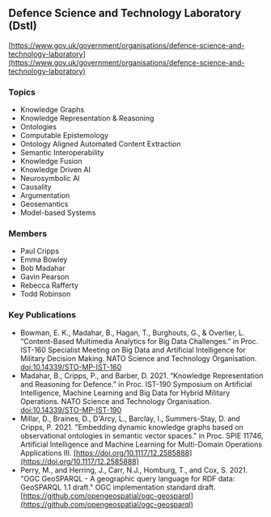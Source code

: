 ## Defence Science and Technology Laboratory (Dstl)
[https://www.gov.uk/government/organisations/defence-science-and-technology-laboratory](https://www.gov.uk/government/organisations/defence-science-and-technology-laboratory)

### Topics

- Knowledge Graphs
- Knowledge Representation & Reasoning
- Ontologies
- Computable Epistemology
- Ontology Aligned Automated Content Extraction
- Semantic Interoperability
- Knowledge Fusion
- Knowledge Driven AI
- Neurosymbolic AI
- Causality
- Argumentation
- Geosemantics
- Model-based Systems

### Members

- Paul Cripps
- Emma Bowley
- Bob Madahar
- Gavin Pearson
- Rebecca Rafferty
- Todd Robinson

### Key Publications

- Bowman, E. K., Madahar, B., Hagan, T., Burghouts, G., & Overlier, L. “Content-Based Multimedia Analytics for Big Data Challenges.” in Proc. IST-160 Specialist Meeting on Big Data and Artificial Intelligence for Military Decision Making. NATO Science and Technology Organisation. [doi:10.14339/STO-MP-IST-160](https://www.sto.nato.int/publications/STO%20Meeting%20Proceedings/STO-MP-IST-160/MP-IST-160-S1-2.pdf)
- Madahar, B., Cripps, P., and Barber, D. 2021. “Knowledge Representation and Reasoning for Defence.” in Proc. IST-190 Symposium on Artificial Intelligence, Machine Learning and Big Data for Hybrid Military Operations. NATO Science and Technology Organisation. [doi:10.14339/STO-MP-IST-190](https://www.sto.nato.int/publications/STO%20Meeting%20Proceedings/STO-MP-IST-190/MP-IST-190-04.pdf)
- Millar, D., Braines, D., D'Arcy, L., Barclay, I., Summers-Stay, D. and Cripps, P. 2021. "Embedding dynamic knowledge graphs based on observational ontologies in semantic vector spaces." in Proc. SPIE 11746, Artificial Intelligence and Machine Learning for Multi-Domain Operations Applications III. [https://doi.org/10.1117/12.2585888](https://doi.org/10.1117/12.2585888)
- Perry, M., and Herring, J., Carr, N.J., Homburg, T., and Cox, S. 2021. "OGC GeoSPARQL - A geographic query language for RDF data: GeoSPARQL 1.1 draft." OGC implementation standard draft. [https://github.com/opengeospatial/ogc-geosparql](https://github.com/opengeospatial/ogc-geosparql)
